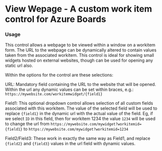 # View Wepage - A custom work item control for Azure Boards

### Usage

This control allows a webpage to be viewed within a window on a workitem form.  The URL to the webpage can be dynamically altered to contain values taken from the associated workitem. This control is ideal for showing small widgets hosted on external websites, though can be used for opening any static url also.

Within the options for the control are these selections:

URL: Mandatory field containing the URL to the website that will be opened. Within the url any dynamic values can be set within braces, e.g.: `https://mywebsite.com/workitemwidget/{field1}`

Field1: This optional dropdown control allows selection of all custom fields associated with this workitem. The value of the selected field will be used to replace `{field1}` in the dynamic url with the actual value of the field. Eg, if we select `ID` in this field, then for workitem 1234 the value `1234` will be used to change the url from `https://mywebsite.com/mywidget?workitemid={field1}` to `https://mywebsite.com/mywidget?workitemid=1234`

Field2/Field3: These work in exactly the same way as Field1, and replace `{field2}` and `{field3}` values in the url field with dynamic values.